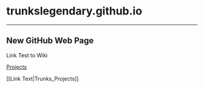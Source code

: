 # trunkslegendary.github.io

---

New GitHub Web Page
---


Link Test to Wiki

[Projects](../trunkslegendary.github.io/wiki/Trunks_Projects)

[[Link Text|Trunks_Projects]]
